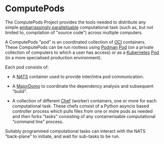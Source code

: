 # ComputePods

The ComputePods Project provides the tools needed to distribute any simple
[embarrassingly
parallelisable](https://en.wikipedia.org/wiki/Embarrassingly_paralle>)
computational task (such as, but not limited to, compilation of "source
code") across multiple computers.

A ComputePods "pod" is an coordinated collection of
[OCI](https://opencontainers.org/) containers. These ComputePods can be
run rootless using [Podman](https://podman.io/)
[Pod](http://docs.podman.io/en/latest/pod.html) (on a private collection
of computers to which a user has access) or as a
[Kubernetes](https://kubernetes.io/)
[Pod](https://kubernetes.io/docs/concepts/workloads/pods/) (in a more
specialised production environment).

Each pod consists of:

- A [NATS](https://nats.io/) container used to provide inter/intra pod
  communication.

- A [MajorDomo](majorDomo) to coordinate the dependency analysis and
  subsequent "build".

- A collection of different [Chef](chef) (worker) containers, one or more
  for each computational task. These chefs consist of a Python asyncio
  based controller process which pulls files from one or more pods as
  needed and then forks "tasks" consisting of any containerisable
  computational "command line" process.

Suitably programmed computational tasks can interact with the NATS
"back-plane" to initiate, and wait for sub-tasks to be run.
